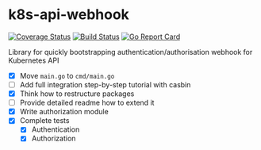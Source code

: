 # k8s-api-webhook

[![Coverage Status](https://coveralls.io/repos/github/ideahitme/k8s-api-webhook/badge.svg?branch=master)](https://coveralls.io/github/ideahitme/k8s-api-webhook?branch=master)
[![Build Status](https://travis-ci.org/ideahitme/k8s-api-webhook.svg?branch=master)](https://travis-ci.org/ideahitme/k8s-api-webhook)
[![Go Report Card](https://goreportcard.com/badge/github.com/ideahitme/k8s-api-webhook)](https://goreportcard.com/report/github.com/ideahitme/k8s-api-webhook)

Library for quickly bootstrapping authentication/authorisation webhook for Kubernetes API

- [x] Move `main.go` to `cmd/main.go`
- [ ] Add full integration step-by-step tutorial with casbin
- [x] Think how to restructure packages
- [ ] Provide detailed readme how to extend it 
- [x] Write authorization module
- [x] Complete tests
  - [x] Authentication
  - [x] Authorization
